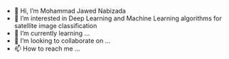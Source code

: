 - 👋 Hi, I’m Mohammad Jawed Nabizada
- 👀 I’m interested in Deep Learning and Machine Learning algorithms for satellite image classification
- 🌱 I’m currently learning ...
- 💞️ I’m looking to collaborate on ...
- 📫 How to reach me ...

<!---
Nabizada1234/Nabizada1234 is a ✨ special ✨ repository because its `README.md` (this file) appears on your GitHub profile.
You can click the Preview link to take a look at your changes.
--->
